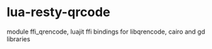 # lua-resty-qrcode
module ffi_qrencode, luajit ffi bindings for libqrencode, cairo and gd libraries
